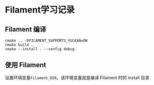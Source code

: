 # Filament学习记录

## Filament 编译
```
cmake .. -DFILAMENT_SUPPORTS_VULKAN=ON
cmake build .
cmake --install . --config debug
```
## 使用 Filament
设置环境变量`Filament_DIR`，该环境变量就是编译 Filament 时的 install 目录
